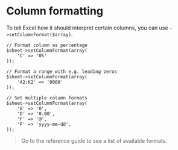 # Column formatting

To tell Excel how it should interpret certain columns, you can use `->setColumnFormat($array)`.

    // Format column as percentage
    $sheet->setColumnFormat(array(
        'C' => '0%'
    ));
    
    // Format a range with e.g. leading zeros
    $sheet->setColumnFormat(array(
        'A2:K2' => '0000'
    ));

    // Set multiple column formats
    $sheet->setColumnFormat(array(
        'B' => '0',
        'D' => '0.00',
        'F' => '@',
        'F' => 'yyyy-mm-dd',
    ));

> Go to the reference guide to see a list of available formats.
